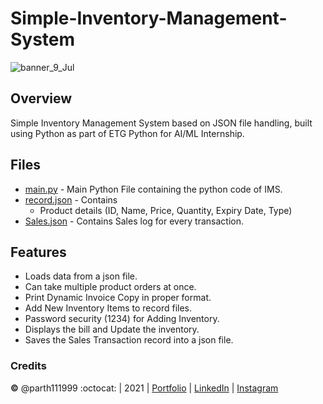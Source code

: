 # Simple-Inventory-Management-System

![banner_9_Jul](https://user-images.githubusercontent.com/59025622/132155492-034cc062-a2f3-4581-ac67-a487cb4850fc.jpg)

 ## Overview
Simple Inventory Management System based on JSON file handling, built using Python as part of ETG Python for AI/ML Internship.

## Files

* [main.py](/main.py) - Main Python File containing the python code of IMS.
* [record.json](/record.json) - Contains 
    - Product details (ID, Name, Price, Quantity, Expiry Date, Type) 
* [Sales.json](/Sales.json) - Contains Sales log for every transaction.

## Features

* Loads data from a json file.  
* Can take multiple product orders at once. 
* Print Dynamic Invoice Copy in proper format.
* Add New Inventory Items to record files.
* Password security (1234) for Adding Inventory.
* Displays the bill and Update the inventory. 
* Saves the Sales Transaction record into a json file. 
 

### Credits
**©** @parth111999 :octocat: | 2021 | [Portfolio](https://main.dlc0ul4lwlitz.amplifyapp.com/) | [LinkedIn](https://www.linkedin.com/in/parth-shah-42060b169/) | [Instagram](https://www.instagram.com/parth111999)
